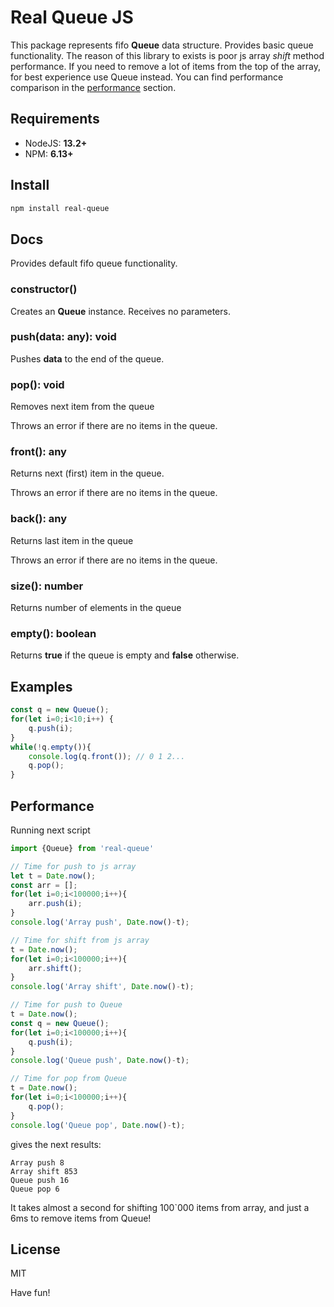 # Real Queue JS
This package represents fifo **Queue** data structure. Provides basic queue functionality. 
The reason of this library to exists is poor js array *shift* method performance. If you need to remove a lot of items from the top of the array, for best experience use Queue instead. 
You can find performance comparison in the [performance](#performance) section.

## Requirements
- NodeJS: **13.2+**
- NPM: **6.13+**

## Install
```bash
npm install real-queue
```

## Docs
Provides default fifo queue functionality.

### constructor()
Creates an **Queue** instance. Receives no parameters. 

### push(data: any): void
Pushes **data** to the end of the queue. 

### pop(): void
Removes next item from the queue

Throws an error if there are no items in the queue.

### front(): any
Returns next (first) item in the queue.

Throws an error if there are no items in the queue.

### back(): any
Returns last item in the queue

Throws an error if there are no items in the queue.

### size(): number
Returns number of elements in the queue

### empty(): boolean
Returns **true** if the queue is empty and **false** otherwise.

## Examples
```javascript
const q = new Queue();
for(let i=0;i<10;i++) {
	q.push(i);
}
while(!q.empty()){
	console.log(q.front()); // 0 1 2...
	q.pop();
}
```

## Performance

Running next script

```javascript
import {Queue} from 'real-queue'

// Time for push to js array
let t = Date.now();
const arr = [];
for(let i=0;i<100000;i++){
	arr.push(i);
}
console.log('Array push', Date.now()-t);

// Time for shift from js array
t = Date.now();
for(let i=0;i<100000;i++){
	arr.shift();
}
console.log('Array shift', Date.now()-t);

// Time for push to Queue
t = Date.now();
const q = new Queue();
for(let i=0;i<100000;i++){
	q.push(i);
}
console.log('Queue push', Date.now()-t);

// Time for pop from Queue
t = Date.now();
for(let i=0;i<100000;i++){
	q.pop();
}
console.log('Queue pop', Date.now()-t);
```

gives the next results:

```
Array push 8
Array shift 853
Queue push 16
Queue pop 6
```

It takes almost a second for shifting 100`000 items from array, and just a 6ms to remove items from Queue!

## License
MIT

Have fun!
